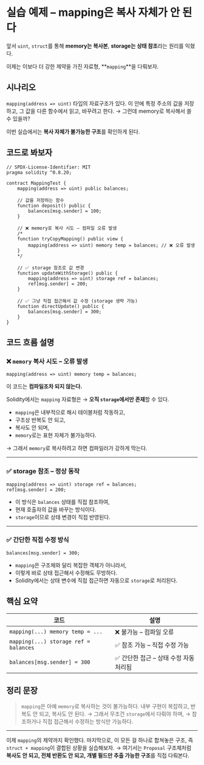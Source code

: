 # 실습 예제 – mapping은 복사 자체가 안 된다

앞서 `uint`, `struct`를 통해
**memory는 복사본**, **storage는 상태 참조**라는 원리를 익혔다.

이제는 이보다 더 강한 제약을 가진 자료형,
**`mapping`**을 다뤄보자.

## 시나리오

`mapping(address => uint)` 타입의 자료구조가 있다.
이 안에 특정 주소의 값을 저장하고,
그 값을 다른 함수에서 읽고, 바꾸려고 한다.
→ 그런데 memory로 복사해서 쓸 수 있을까?

이번 실습에서는 **복사 자체가 불가능한 구조**를 확인하게 된다.

## 코드로 봐보자

```solidity
// SPDX-License-Identifier: MIT
pragma solidity ^0.8.20;

contract MappingTest {
    mapping(address => uint) public balances;

    // 값을 저장하는 함수
    function deposit() public {
        balances[msg.sender] = 100;
    }

    // ❌ memory로 복사 시도 – 컴파일 오류 발생
    /*
    function tryCopyMapping() public view {
        mapping(address => uint) memory temp = balances; // ❌ 오류 발생
    }
    */

    // ✅ storage 참조로 값 변경
    function updateWithStorage() public {
        mapping(address => uint) storage ref = balances;
        ref[msg.sender] = 200;
    }

    // ✅ 그냥 직접 접근해서 값 수정 (storage 생략 가능)
    function directUpdate() public {
        balances[msg.sender] = 300;
    }
}
```

## 코드 흐름 설명

### ❌ `memory` 복사 시도 – 오류 발생

```solidity
mapping(address => uint) memory temp = balances;
```

이 코드는 **컴파일조차 되지 않는다.**

Solidity에서는 `mapping` 자료형은
→ **오직 `storage`에서만 존재**할 수 있다.

- `mapping`은 내부적으로 해시 테이블처럼 작동하고,
- 구조상 반복도 안 되고,
- 복사도 안 되며,
- `memory`로는 표현 자체가 불가능하다.

→ 그래서 `memory`로 복사하려고 하면 컴파일러가 강하게 막는다.

---

### ✅ storage 참조 – 정상 동작

```solidity
mapping(address => uint) storage ref = balances;
ref[msg.sender] = 200;
```

- 이 방식은 `balances` 상태를 직접 참조하여,
- 현재 호출자의 값을 바꾸는 방식이다.
- `storage`이므로 상태 변경이 직접 반영된다.

---

### ✅ 간단한 직접 수정 방식

```solidity
balances[msg.sender] = 300;
```

- `mapping`은 구조체와 달리 복잡한 객체가 아니라서,
- 이렇게 바로 상태 접근해서 수정해도 무방하다.
- Solidity에서는 상태 변수에 직접 접근하면 자동으로 `storage`로 처리된다.

## 핵심 요약

| 코드                                  | 설명                                   |
| ------------------------------------- | -------------------------------------- |
| `mapping(...) memory temp = ...`      | ❌ 불가능 – 컴파일 오류                |
| `mapping(...) storage ref = balances` | ✅ 참조 가능 – 직접 수정 가능          |
| `balances[msg.sender] = 300`          | ✅ 간단한 접근 – 상태 수정 자동 처리됨 |

## 정리 문장

> `mapping`은 아예 `memory`로 복사하는 것이 불가능하다.
> 내부 구현이 복잡하고, 반복도 안 되고, 복사도 안 된다.
> → 그래서 무조건 `storage`에서 다뤄야 하며,
> → 참조하거나 직접 접근해서 수정하는 방식만 가능하다.

---

이제 `mapping`의 제약까지 확인했다.
마지막으로, 이 모든 걸 하나로 합쳐놓은 구조,
즉 `struct + mapping`이 결합된 상황을 실습해보자.
→ 여기서는 `Proposal` 구조체처럼
**복사도 안 되고, 전체 반환도 안 되고, 개별 필드만 추출 가능한 구조**를 직접 다뤄본다.
